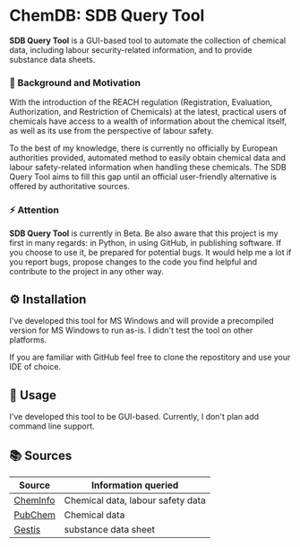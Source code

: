 # ChemDB: SDB Query Tool
**SDB Query Tool** is a GUI-based tool to automate the collection of chemical data, including labour security-related information, and to provide substance data sheets. 

### 📖 Background and Motivation
With the introduction of the REACH regulation (Registration, Evaluation, Authorization, and Restriction of Chemicals) at the latest, practical users of chemicals have access to a wealth of information about the chemical itself, as well as its use from the perspective of labour safety.

To the best of my knowledge, there is currently no officially by European authorities provided, automated method to easily obtain chemical data and labour safety-related information when handling these chemicals. The SDB Query Tool aims to fill this gap until an official user-friendly alternative is offered by authoritative sources.

### ⚡️ Attention
**SDB Query Tool** is currently in Beta. Be also aware that this project is my first in many regards: in Python, in using GitHub, in publishing software. If you choose to use it, be prepared for potential bugs. It would help me a lot if you report bugs, propose changes to the code you find helpful and contribute to the project in any other way.

## ⚙️ Installation
I've developed this tool for MS Windows and will provide a precompiled version for MS Windows to run as-is. I didn't test the tool on other platforms.

If you are familiar with GitHub feel free to clone the repostitory and use your IDE of choice.

## 👋 Usage
I've developed this tool to be GUI-based. Currently, I don't plan add command line support.

## 📚 Sources
Source                                       | Information queried
---------------------------------------------|----------------------------------
[ChemInfo](https://www.chemikalieninfo.de/)  | Chemical data, labour safety data
[PubChem](https://pubchem.ncbi.nlm.nih.gov/) | Chemical data
[Gestis](https://gestis.dguv.de/)            | substance data sheet

